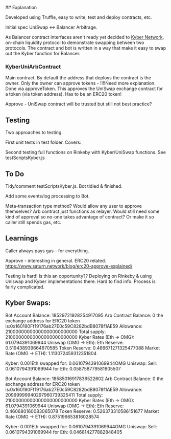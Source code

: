 ## Explanation

Developed using Truffle, easy to write, test and deploy contracts, etc.

Initial spec UniSwap <-> Balancer Arbitrage.

As Balancer contract interfaces aren't ready yet decided to [Kyber Network](https://developer.kyber.network/docs/Start/), on-chain liquidity protocol to demonstrate swapping between two protocols. The contract and bot is written in a way that make it easy to swap out the Kyber function for Balancer.

### KyberUniArbContract
Main contract.
By default the address that deploys the contract is the owner.
Only the owner can approve tokens - !!!!Need more explanation. Done via approveToken. This approves the UniSwap exchange contract for a token (via token address). Has to be an ERC20 token!

Approve - UniSwap contract will be trusted but still not best practice?

## Testing

Two approaches to testing.

First unit tests in test folder. Covers:

Second testing full functions on Rinkeby with Kyber/UniSwap functions. See testScriptsKyber.js

## To Do

Tidy/comment testScriptsKyber.js.
Bot tidied & finished.

Add some events/log processing to Bot.

Meta-transaction type method?
  Would allow any user to approve themselves?
  Arb contract just functions as relayer.
  Would still need some kind of approval so no-one takes advantage of contract? Or make it so caller still spends gas, etc.

## Learnings

Caller always pays gas - for everything.

Approve - interesting in general. ERC20 related.
  https://www.saturn.network/blog/erc20-approve-explained/

Testing is hard! Is this an opportunity??
  Deploying on Rinkeby & using Uniswap and Kyber implementations there. Hard to find info. Process is fairly complicated.

## Kyber Swaps:

Bot Account Balance: 18529721928254917095
Arb Contract Balance: 0
the exchange address for ERC20 token is:0x160190Ff19176ab27E0c59C8282bdB8078f1AE59
Allowance: 21000000000000000000000000
Total supply: 21000000000000000000000000
Kyber Rates (Eth -> OMG):
61.0794391069944
Uniswap (OMG -> Eth):
Eth Reserve: 0.519438939664670585
Token Reserve: 0.466671271325477088
Market Rate (OMG -> ETH): 1.113072459312351804

Kyber: 0.001Eth swapped for: 0.0610794391069944OMG
Uniswap: Sell: 0.0610794391069944 for Eth: 0.058758779581605507

Bot Account Balance: 18585016917836522602
Arb Contract Balance: 0
the exchange address for ERC20 token is:0x160190Ff19176ab27E0c59C8282bdB8078f1AE59
Allowance: 20999999940297960739325411
Total supply: 21000000000000000000000000
Kyber Rates (Eth -> OMG):
61.0794391069944
Uniswap (OMG -> Eth):
Eth Reserve: 0.460680160083065078
Token Reserve: 0.526373310586151677
Market Rate (OMG -> ETH): 0.875196653816028574

Kyber: 0.001Eth swapped for: 0.0610794391069944OMG
Uniswap: Sell: 0.0610794391069944 for Eth: 0.046814277882848405
